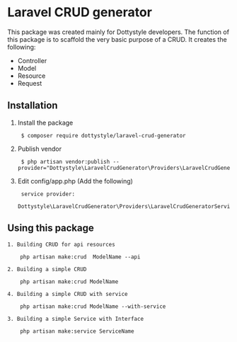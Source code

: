 # Laravel CRUD generator

This package was created mainly for Dottystyle developers. The function of this package
is to scaffold the very basic purpose of a CRUD. It creates the following:

* Controller
* Model
* Resource
* Request

## Installation
1. Install the package

        $ composer require dottystyle/laravel-crud-generator

2. Publish vendor

        $ php artisan vendor:publish --provider="Dottystyle\LaravelCrudGenerator\Providers\LaravelCrudGeneratorServiceProvider"

3. Edit config/app.php (Add the following)

        service provider:
        Dottystyle\LaravelCrudGenerator\Providers\LaravelCrudGeneratorServiceProvider::class,

## Using this package

    1. Building CRUD for api resources

        php artisan make:crud  ModelName --api

    2. Building a simple CRUD

        php artisan make:crud ModelName

    4. Building a simple CRUD with service

        php artisan make:crud ModelName --with-service

    3. Building a simple Service with Interface
    
        php artisan make:service ServiceName
